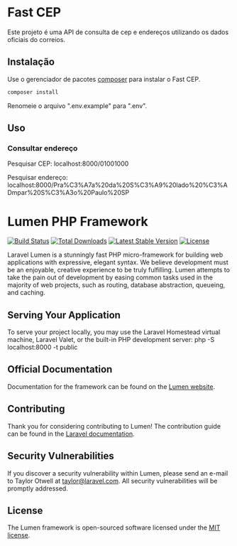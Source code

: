 # Fast CEP
Este projeto é uma API de consulta de cep e endereços utilizando os dados oficiais do correios.

## Instalação
Use o gerenciador de pacotes [composer](https://getcomposer.org/) para instalar o Fast CEP.
```bash
composer install
```

Renomeie o arquivo ".env.example" para ".env".

## Uso
### Consultar endereço
Pesquisar CEP:
localhost:8000/01001000

Pesquisar endereço:
localhost:8000/Pra%C3%A7a%20da%20S%C3%A9%20lado%20%C3%ADmpar%20S%C3%A3o%20Paulo%20SP

# Lumen PHP Framework

[![Build Status](https://travis-ci.org/laravel/lumen-framework.svg)](https://travis-ci.org/laravel/lumen-framework)
[![Total Downloads](https://img.shields.io/packagist/dt/laravel/framework)](https://packagist.org/packages/laravel/lumen-framework)
[![Latest Stable Version](https://img.shields.io/packagist/v/laravel/framework)](https://packagist.org/packages/laravel/lumen-framework)
[![License](https://img.shields.io/packagist/l/laravel/framework)](https://packagist.org/packages/laravel/lumen-framework)

Laravel Lumen is a stunningly fast PHP micro-framework for building web applications with expressive, elegant syntax. We believe development must be an enjoyable, creative experience to be truly fulfilling. Lumen attempts to take the pain out of development by easing common tasks used in the majority of web projects, such as routing, database abstraction, queueing, and caching.

## Serving Your Application
To serve your project locally, you may use the Laravel Homestead virtual machine, Laravel Valet, or the built-in PHP development server:
php -S localhost:8000 -t public

## Official Documentation

Documentation for the framework can be found on the [Lumen website](https://lumen.laravel.com/docs).

## Contributing

Thank you for considering contributing to Lumen! The contribution guide can be found in the [Laravel documentation](https://laravel.com/docs/contributions).

## Security Vulnerabilities

If you discover a security vulnerability within Lumen, please send an e-mail to Taylor Otwell at taylor@laravel.com. All security vulnerabilities will be promptly addressed.

## License

The Lumen framework is open-sourced software licensed under the [MIT license](https://opensource.org/licenses/MIT).
